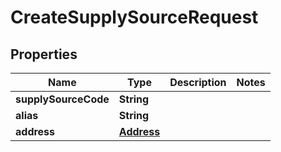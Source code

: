 # CreateSupplySourceRequest

## Properties
Name | Type | Description | Notes
------------ | ------------- | ------------- | -------------
**supplySourceCode** | **String** |  | 
**alias** | **String** |  | 
**address** | [**Address**](Address.md) |  | 
